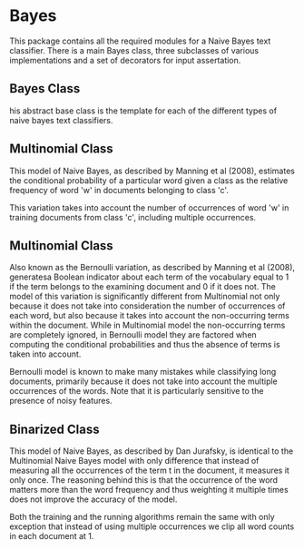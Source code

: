 # Bayes
This package contains all the required modules for a Naive Bayes text classifier. There is a main Bayes class, three subclasses of various implementations and a set of decorators for input assertation. 

## Bayes Class
his abstract base class is the template for each of the different types of naive bayes text classifiers.

## Multinomial Class
This model of Naive Bayes, as described by Manning et al (2008), estimates the conditional probability of a particular word given a class as the relative frequency of word 'w' in documents belonging to class 'c'.

This variation takes into account the number of occurrences of word 'w' in training documents from class 'c', including multiple occurrences.

## Multinomial Class
Also known as the Bernoulli variation, as described by Manning et al (2008), generatesa Boolean indicator about each term of the vocabulary equal to 1 if the term belongs to the examining document and 0 if it does not. The model of this variation is significantly different from Multinomial not only because it does not take into consideration the number of occurrences of each word, but also because it takes into account the non-occurring terms within the document. While in Multinomial model the non-occurring terms are completely ignored, in Bernoulli model they are factored when computing the conditional probabilities and thus the absence of terms is taken into account.

Bernoulli model is known to make many mistakes while classifying long documents, primarily because it does not take into account the multiple occurrences of the words. Note that it is particularly sensitive to the presence of noisy features.

## Binarized Class
This model of Naive Bayes, as described by Dan Jurafsky, is identical to the Multinomial Naive Bayes model with only difference that instead of measuring all the occurrences of the term t in the document, it measures it only once. The reasoning behind this is that the occurrence of the word matters more than the word frequency and thus weighting it multiple times does not improve the accuracy of the model.

Both the training and the running algorithms remain the same with only exception that instead of using multiple occurrences we clip all word counts in each document at 1.
